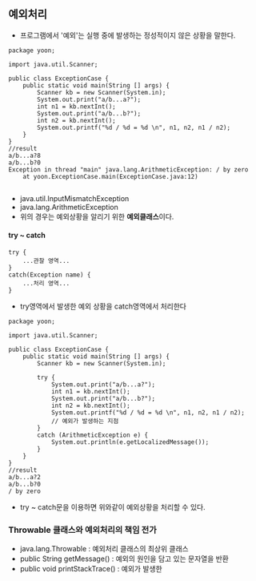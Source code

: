 ## 예외처리

- 프로그램에서 '예외'는 실행 중에 발생하는 정성적이지 않은 상황을 말한다.

```
package yoon;

import java.util.Scanner;

public class ExceptionCase {
    public static void main(String [] args) {
        Scanner kb = new Scanner(System.in);
        System.out.print("a/b...a?");
        int n1 = kb.nextInt();
        System.out.print("a/b...b?");
        int n2 = kb.nextInt();
        System.out.printf("%d / %d = %d \n", n1, n2, n1 / n2);
    }
}
//result
a/b...a?8
a/b...b?0
Exception in thread "main" java.lang.ArithmeticException: / by zero
	at yoon.ExceptionCase.main(ExceptionCase.java:12)
    
```

- java.util.InputMismatchException
- java.lang.ArithmeticException
- 위의 경우는 예외상황을 알리기 위한 **예외클래스**이다.

#### try ~ catch

```
try {
	...관찰 영역...
}
catch(Exception name) {
	...처리 영역...
}
```
- try영역에서 발생한 예외 상황을 catch영역에서 처리한다

```
package yoon;

import java.util.Scanner;

public class ExceptionCase {
    public static void main(String [] args) {
        Scanner kb = new Scanner(System.in);

        try {
            System.out.print("a/b...a?");
            int n1 = kb.nextInt();
            System.out.print("a/b...b?");
            int n2 = kb.nextInt();
            System.out.printf("%d / %d = %d \n", n1, n2, n1 / n2);
            // 예외가 발생하는 지점
        }
        catch (ArithmeticException e) {
            System.out.println(e.getLocalizedMessage());
        }
    }
}
//result
a/b...a?2
a/b...b?0
/ by zero
```
- try ~ catch문을 이용하면 위와같이 예외상황을 처리할 수 있다.


### Throwable 클래스와 예외처리의 책임 전가

- java.lang.Throwable : 예외처리 클래스의 최상위 클래스
- public String getMessage() : 예외의 원인을 담고 있는 문자열을 반환
- public void printStackTrace() : 예외가 발생한 